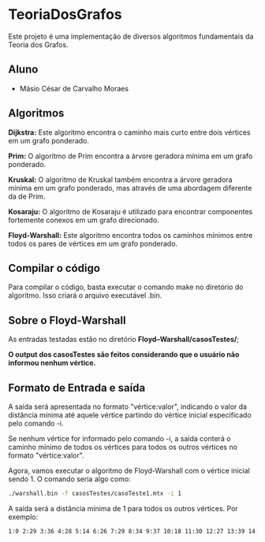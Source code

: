 # TeoriaDosGrafos
Este projeto é uma implementação de diversos algoritmos fundamentais da Teoria dos Grafos.

## Aluno

- Másio César de Carvalho Moraes

## Algoritmos

**Dijkstra:** Este algoritmo encontra o caminho mais curto entre dois vértices em um grafo ponderado.

**Prim:** O algoritmo de Prim encontra a árvore geradora mínima em um grafo ponderado.

**Kruskal:** O algoritmo de Kruskal também encontra a árvore geradora mínima em um grafo ponderado, mas através de uma abordagem diferente da de Prim.

**Kosaraju:** O algoritmo de Kosaraju é utilizado para encontrar componentes fortemente conexos em um grafo direcionado.

**Floyd-Warshall:** Este algoritmo encontra todos os caminhos mínimos entre todos os pares de vértices em um grafo ponderado.

## Compilar o código
Para compilar o código, basta executar o comando make no diretório do algoritmo. Isso criará o arquivo executável .bin.

## Sobre o Floyd-Warshall
As entradas testadas estão no diretório **Floyd–Warshall/casosTestes/**;

**O output dos casosTestes são feitos considerando que o usuário não informou nenhum vértice.**

## Formato de Entrada e saída
A saída será apresentada no formato "vértice:valor", indicando o valor da distância mínima até aquele vértice partindo do vértice inicial especificado pelo comando -i.

Se nenhum vértice for informado pelo comando -i, a saída conterá o caminho mínimo de todos os vértices para todos os outros vértices no formato "vértice:valor".

Agora, vamos executar o algoritmo de Floyd-Warshall com o vértice inicial sendo 1. O comando seria algo como:
```bash
./warshall.bin -f casosTestes/casoTeste1.mtx -i 1
```
A saída será a distância mínima de 1 para todos os outros vértices. Por exemplo:
```bash
1:0 2:29 3:36 4:28 5:14 6:26 7:29 8:34 9:37 10:18 11:30 12:27 13:39 14:12 15:24 16:30 17:28 18:36 19:29 20:31 21:30 22:22 23:25 24:27 25:30 26:29 27:34 28:25
```




